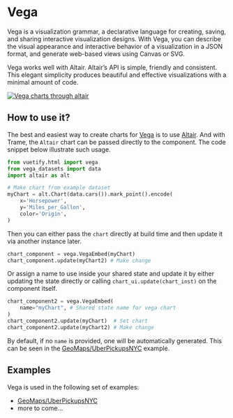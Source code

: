 # Vega

Vega is a visualization grammar, a declarative language for creating, saving, and sharing interactive visualization designs. With Vega, you can describe the visual appearance and interactive behavior of a visualization in a JSON format, and generate web-based views using Canvas or SVG.

Vega works well with Altair. Altair’s API is simple, friendly and consistent. This elegant simplicity produces beautiful and effective visualizations with a minimal amount of code.

[![Vega charts through altair](/trame/images/module-vega.jpg)](https://altair-viz.github.io/index.html)

## How to use it?

The best and easiest way to create charts for [Vega](https://vega.github.io/vega/) is to use [Altair](https://altair-viz.github.io/index.html). And with Trame, the `Altair` chart can be passed directly to the component. The code snippet below illustrate such usage.

```python
from vuetify.html import vega
from vega_datasets import data
import altair as alt

# Make chart from example dataset
myChart = alt.Chart(data.cars()).mark_point().encode(
    x='Horsepower',
    y='Miles_per_Gallon',
    color='Origin',
)
```

Then you can either pass the `chart` directly at build time and then update it via another instance later.

```python
chart_component = vega.VegaEmbed(myChart)
chart_component.update(myChart2) # Make change
```

Or assign a name to use inside your shared state and update it by either updating the state directly or calling `chart_ui.update(chart_inst)` on the component itself.

```python
chart_component2 = vega.VegaEmbed(
    name="myChart", # Shared state name for vega chart
)
chart_component2.update(myChart)  # Set chart
chart_component2.update(myChart2) # Make change
```

By default, if no `name` is provided, one will be automatically generated. This can be seen in the [GeoMaps/UberPickupsNYC](https://github.com/Kitware/trame/blob/master/examples/PlainPython/GeoMaps/UberPickupsNYC/app.py#L18) example.

## Examples

Vega is used in the following set of examples:
- [GeoMaps/UberPickupsNYC](https://github.com/Kitware/trame/blob/master/examples/PlainPython/GeoMaps/UberPickupsNYC/app.py#L18)
- more to come...